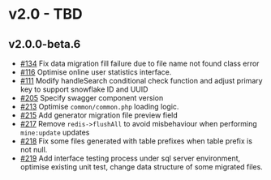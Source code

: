 # v2.0 - TBD

## v2.0.0-beta.6

- [#134](https://github.com/mineadmin/MineAdmin/pull/134) Fix data migration fill failure due to file name not found class error
- [#116](https://github.com/mineadmin/MineAdmin/pull/116) Optimise online user statistics interface.
- [#111](https://github.com/mineadmin/MineAdmin/pull/111) Modify handleSearch conditional check function and adjust primary key to support snowflake ID and UUID
- [#205](https://github.com/mineadmin/MineAdmin/pull/205) Specify swagger component version
- [#213](https://github.com/mineadmin/MineAdmin/pull/213) Optimise `common/common.php` loading logic.
- [#215](https://github.com/mineadmin/MineAdmin/pull/215) Add generator migration file preview field
- [#217](https://github.com/mineadmin/MineAdmin/pull/217) Remove `redis->flushAll` to avoid misbehaviour when performing `mine:update` updates
- [#218](https://github.com/mineadmin/MineAdmin/pull/218) Fix some files generated with table prefixes when table prefix is not null.
- [#219](https://github.com/mineadmin/MineAdmin/pull/219) Add interface testing process under sql server environment, optimise existing unit test, change data structure of some migrated files.
